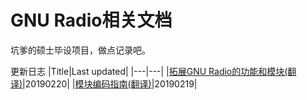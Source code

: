 # GNU Radio相关文档

坑爹的硕士毕设项目，做点记录吧。  

更新日志
|Title|Last updated|
|---|---|
|[拓展GNU Radio的功能和模块(翻译)](./OutOfTreeModules.md)|20190220|
|[模块编码指南(翻译)](./BlocksCodingGuide.md)|20190219|